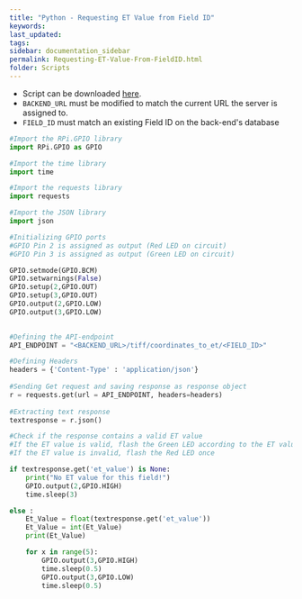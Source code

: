 ```yaml
---
title: "Python - Requesting ET Value from Field ID"
keywords: 
last_updated: 
tags: 
sidebar: documentation_sidebar
permalink: Requesting-ET-Value-From-FieldID.html
folder: Scripts
---
```


- Script can be downloaded [here](../../scripts/FieldID_ETRequest.py).
- `BACKEND_URL` must be modified to match the current URL the server is assigned to.
- `FIELD_ID` must match an existing Field ID on the back-end's database

```python
#Import the RPi.GPIO library
import RPi.GPIO as GPIO

#Import the time library
import time

#Import the requests library 
import requests 

#Import the JSON library
import json

#Initializing GPIO ports
#GPIO Pin 2 is assigned as output (Red LED on circuit)
#GPIO Pin 3 is assigned as output (Green LED on circuit)

GPIO.setmode(GPIO.BCM)
GPIO.setwarnings(False)
GPIO.setup(2,GPIO.OUT)
GPIO.setup(3,GPIO.OUT)
GPIO.output(2,GPIO.LOW)
GPIO.output(3,GPIO.LOW)

  
#Defining the API-endpoint  
API_ENDPOINT = "<BACKEND_URL>/tiff/coordinates_to_et/<FIELD_ID>"

#Defining Headers
headers = {'Content-Type' : 'application/json'}
  
#Sending Get request and saving response as response object 
r = requests.get(url = API_ENDPOINT, headers=headers) 
  
#Extracting text response 
textresponse = r.json()

#Check if the response contains a valid ET value
#If the ET value is valid, flash the Green LED according to the ET value
#If the ET value is invalid, flash the Red LED once

if textresponse.get('et_value') is None:
    print("No ET value for this field!")
    GPIO.output(2,GPIO.HIGH)
    time.sleep(3)

else :
    Et_Value = float(textresponse.get('et_value'))
    Et_Value = int(Et_Value)
    print(Et_Value)

    for x in range(5):
        GPIO.output(3,GPIO.HIGH)
        time.sleep(0.5)
        GPIO.output(3,GPIO.LOW)
        time.sleep(0.5)
```
